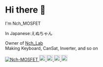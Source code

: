 # Hi there 👋

I'm Nch_MOSFET 

In Japanese:えぬちゃん

Owner of [Nch_Lab](https://github.com/Nch-Lab)  
Making Keyboard, CanSat, Inverter, and so on

<p align="left">
  <a href="https://github.com/Nch-MOSFET/Nch-MOSFET/">
    <img src="https://komarev.com/ghpvc/?username=Nch-MOSFET" alt="Nch-MOSFET" />
  </a>
  <a href="http://twitter.com/Nch_MOSFET">
    <img height="20" src="https://img.shields.io/twitter/follow/Nch_MOSFET?label=Twitter&logo=twitter&style=flat" />
  </a>
  <a href="https://github.com/Nch-MOSFET">
    <img height="20" src="https://img.shields.io/github/followers/Nch-MOSFET?label=follow&logo=github&style=flat" />
  </a>
  <a href="http://qiita.com/Nch-MOSFET">
    <img height="20" src="https://qiita-badge.apiapi.app/s/Nch_MOSFET/posts.svg" />
  </a>
  <//qiita.com/Nch_MOSFET">
    <img height="20" src="https://qiita-badge.apiapi.app/s/Nch_MOSFET/contributions.svg" />
  </a>
</p>

<!--
**Nch-MOSFET/Nch-MOSFET** is a ✨ _special_ ✨ repository because its `README.md` (this file) appears on your GitHub profile.

Here are some ideas to get you started:

- 🔭 I’m currently working on ...
- 🌱 I’m currently learning ...
- 👯 I’m looking to collaborate on ...
- 🤔 I’m looking for help with ...
- 💬 Ask me about ...
- 📫 How to reach me: ...
- 😄 Pronouns: ...
- ⚡ Fun fact: ...
-->
